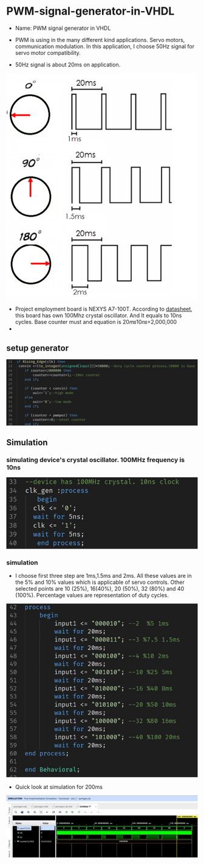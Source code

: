 # PWM-signal-generator-in-VHDL
- Name: PWM signal generator in VHDL

- PWM is using in the many different kind applications. Servo motors, communication modulation. In this application, I choose 50Hz signal for servo motor compatibility. 

- 50Hz signal is about 20ms on application.


![alt text](https://github.com/suleymaninci/PWM-signal-generator-in-VHDL/blob/master/pictures/pwm.png)




- Project employment board is NEXYS A7-100T. According to  [datasheet](https://reference.digilentinc.com/reference/programmable-logic/nexys-a7/reference-manual), this board has own 100Mhz crystal oscillator. And It equals to 10ns cycles. Base counter must and equation is 20𝑚𝑠10𝑛𝑠=2,000,000
-

## setup generator

![alt text](https://github.com/suleymaninci/PWM-signal-generator-in-VHDL/blob/master/pictures/pwm_gen.jpg)

## Simulation

### simulating device's crystal oscillator. 100MHz frequency is 10ns

![alt text](https://github.com/suleymaninci/PWM-signal-generator-in-VHDL/blob/master/pictures/pwm_clock.jpg)

### simulation

- I choose first three step are 1ms,1.5ms and 2ms. All these values are in the 5% and 10% values which is applicable of servo controls. Other selected points are 10 (25%), 16(40%), 20 (50%), 32 (80%) and 40 (100%). Percentage values are representation of duty cycles. 

![alt text](https://github.com/suleymaninci/PWM-signal-generator-in-VHDL/blob/master/pictures/pwm_sim.jpg)



- Quick look at simulation for 200ms 

![alt text](https://github.com/suleymaninci/PWM-signal-generator-in-VHDL/blob/master/pictures/sim_new.jpg)
